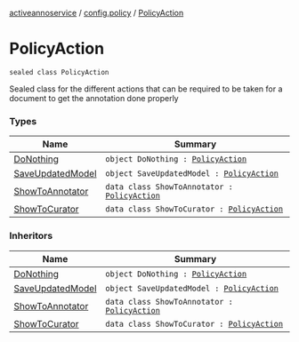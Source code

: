[activeannoservice](../../index.md) / [config.policy](../index.md) / [PolicyAction](./index.md)

# PolicyAction

`sealed class PolicyAction`

Sealed class for the different actions that can be required to be taken for a document to get the annotation done
properly

### Types

| Name | Summary |
|---|---|
| [DoNothing](-do-nothing.md) | `object DoNothing : `[`PolicyAction`](./index.md) |
| [SaveUpdatedModel](-save-updated-model.md) | `object SaveUpdatedModel : `[`PolicyAction`](./index.md) |
| [ShowToAnnotator](-show-to-annotator/index.md) | `data class ShowToAnnotator : `[`PolicyAction`](./index.md) |
| [ShowToCurator](-show-to-curator/index.md) | `data class ShowToCurator : `[`PolicyAction`](./index.md) |

### Inheritors

| Name | Summary |
|---|---|
| [DoNothing](-do-nothing.md) | `object DoNothing : `[`PolicyAction`](./index.md) |
| [SaveUpdatedModel](-save-updated-model.md) | `object SaveUpdatedModel : `[`PolicyAction`](./index.md) |
| [ShowToAnnotator](-show-to-annotator/index.md) | `data class ShowToAnnotator : `[`PolicyAction`](./index.md) |
| [ShowToCurator](-show-to-curator/index.md) | `data class ShowToCurator : `[`PolicyAction`](./index.md) |
